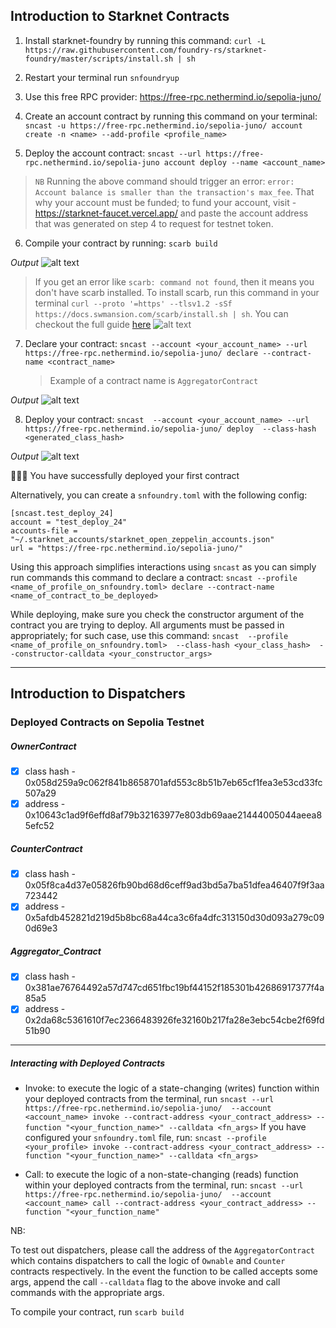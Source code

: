 ## Introduction to Starknet Contracts

1. Install starknet-foundry by running this command:
   `curl -L https://raw.githubusercontent.com/foundry-rs/starknet-foundry/master/scripts/install.sh | sh`

2. Restart your terminal
   run `snfoundryup`

3. Use this free RPC provider: https://free-rpc.nethermind.io/sepolia-juno/

4. Create an account contract by running this command on your terminal:
   `sncast -u https://free-rpc.nethermind.io/sepolia-juno/ account create -n <name> --add-profile <profile_name>`

5. Deploy the account contract:
   `sncast --url https://free-rpc.nethermind.io/sepolia-juno account deploy --name <account_name>`

> `NB`
> Running the above command should trigger an error:
> `error: Account balance is smaller than the transaction's max_fee`.
> That why your account must be funded; to fund your account, visit - https://starknet-faucet.vercel.app/ and paste the account address that was generated on step 4 to request for testnet token.

6. Compile your contract by running:
   `scarb build`

_Output_
![alt text](images/image-3.png)

> If you get an error like `scarb: command not found`, then it means you don't have scarb installed. To install scarb, run this command in your terminal `curl --proto '=https' --tlsv1.2 -sSf https://docs.swmansion.com/scarb/install.sh | sh`. You can checkout the full guide [here](https://docs.swmansion.com/scarb/download.html) ![alt text](images/image-4.png)

7. Declare your contract:
   `sncast --account <your_account_name> --url https://free-rpc.nethermind.io/sepolia-juno/ declare --contract-name <contract_name>`
   > Example of a contract name is `AggregatorContract`

_Output_
![alt text](images/image-2.png)

8. Deploy your contract:
   `sncast  --account <your_account_name> --url https://free-rpc.nethermind.io/sepolia-juno/ deploy  --class-hash <generated_class_hash>`

_Output_
![alt text](images/image-1.png)

🥳🥳🥳 You have successfully deployed your first contract

Alternatively, you can create a `snfoundry.toml` with the following config:

```
[sncast.test_deploy_24]
account = "test_deploy_24"
accounts-file = "~/.starknet_accounts/starknet_open_zeppelin_accounts.json"
url = "https://free-rpc.nethermind.io/sepolia-juno/"
```

Using this approach simplifies interactions using `sncast` as you can simply run commands this command to declare a contract:
`sncast --profile <name_of_profile_on_snfoundry.toml> declare --contract-name <name_of_contract_to_be_deployed>`

While deploying, make sure you check the constructor argument of the contract you are trying to deploy. All arguments must be passed in appropriately; for such case, use this command:
`sncast  --profile <name_of_profile_on_snfoundry.toml>  --class-hash <your_class_hash>  --constructor-calldata <your_constructor_args>`

---

## Introduction to Dispatchers

### Deployed Contracts on Sepolia Testnet

##### OwnerContract

- [x] class hash - 0x058d259a9c062f841b8658701afd553c8b51b7eb65cf1fea3e53cd33fc507a29
- [x] address - 0x10643c1ad9f6effd8af79b32163977e803db69aae21444005044aeea85efc52

##### CounterContract

- [x] class hash - 0x05f8ca4d37e05826fb90bd68d6ceff9ad3bd5a7ba51dfea46407f9f3aa723442
- [x] address - 0x5afdb452821d219d5b8bc68a44ca3c6fa4dfc313150d30d093a279c090d69e3

##### Aggregator_Contract

- [x] class hash - 0x381ae76764492a57d747cd651fbc19bf44152f185301b42686917377f4a85a5
- [x] address - 0x2da68c5361610f7ec2366483926fe32160b217fa28e3ebc54cbe2f69fd51b90

---

##### Interacting with Deployed Contracts

- Invoke: to execute the logic of a state-changing (writes) function within your deployed contracts from the terminal, run
  `sncast --url https://free-rpc.nethermind.io/sepolia-juno/  --account <account_name> invoke --contract-address <your_contract_address> --function "<your_function_name>" --calldata <fn_args>`
  If you have configured your `snfoundry.toml` file, run:
  `sncast --profile <your_profile> invoke --contract-address <your_contract_address> --function "<your_function_name>" --calldata <fn_args>`

- Call: to execute the logic of a non-state-changing (reads) function within your deployed contracts from the terminal, run:
  `sncast --url https://free-rpc.nethermind.io/sepolia-juno/  --account <account_name> call --contract-address <your_contract_address> --function "<your_function_name"`

NB:

To test out dispatchers, please call the address of the `AggregatorContract` which contains dispatchers to call the logic of `Ownable` and `Counter` contracts respectively.
In the event the function to be called accepts some args, append the call `--calldata` flag to the above invoke and call commands with the appropriate args.

To compile your contract, run `scarb build`
